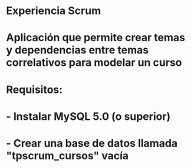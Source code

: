 # Experiencia Scrum
# 
# Aplicación que permite crear temas y dependencias entre temas correlativos para modelar un curso
# 
# Requisitos:
#    - Instalar MySQL 5.0 (o superior)
#    - Crear una base de datos llamada "tpscrum_cursos" vacía
